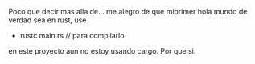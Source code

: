 Poco que decir mas alla de... me alegro de que miprimer hola mundo de verdad sea en rust, 
use 
- rustc main.rs // para compilarlo

en este proyecto aun no estoy usando cargo. Por que si.